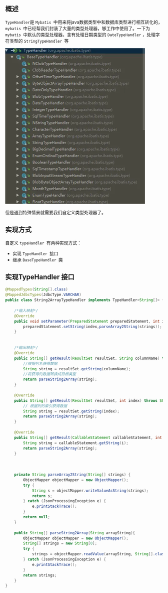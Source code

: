 ## 概述

`TypeHandler`是 `Mybatis `中用来将java数据类型中和数据库类型进行相互转化的， `mybatis `中已经帮我们封装了大量的类型处理器，够工作中使用了。一下为 `mybatis `中默认的类型处理器。含有处理日期类型的 `DateTypeHandler` ，处理字符类型的  `StringTypeHandler `等

![image-20191124212627379](TypeHandler.assets/image-20191124212627379.png)

但是遇到特殊情景就需要我们自定义类型处理器了。

## 实现方式

自定义 `typeHandler `有两种实现方式：

* 实现 `TypeHandler `接口
* 继承 `BaseTypeHandler `类

## 实现TypeHandler 接口

```java
@MappedTypes(String[].class)
@MappedJdbcTypes(JdbcType.VARCHAR)
public class String2ArrayTypeHandler implements TypeHandler<String[]> {
    
    /*输入映射*/
    @Override
    public void setParameter(PreparedStatement preparedStatement, int index, String[] strings, JdbcType jdbcType) throws SQLException {
        preparedStatement.setString(index,parseArray2String(strings));
    }


    /*输出映射*/
    @Override
    public String[] getResult(ResultSet resultSet, String columnName) throws SQLException {
        //根据列名获得数据
        String string = resultSet.getString(columnName);
        //将获得的数据转换成目标类型
        return parseString2Array(string);
    }

    @Override
    public String[] getResult(ResultSet resultSet, int index) throws SQLException {
        // 根据列的索引获得数据
        String string = resultSet.getString(index);
        return parseString2Array(string);
    }

    @Override
    public String[] getResult(CallableStatement callableStatement, int i) throws SQLException {
        String string = callableStatement.getString(i);
        return parseString2Array(string);
    }



    private String parseArray2String(String[] strings) {
        ObjectMapper objectMapper = new ObjectMapper();
        try {
            String s = objectMapper.writeValueAsString(strings);
            return s;
        } catch (JsonProcessingException e) {
            e.printStackTrace();
        }
        return null;
    }

    public String[] parseString2Array(String arrayString){
        ObjectMapper objectMapper = new ObjectMapper();
        String[] strings = new String[0];
        try {
            strings = objectMapper.readValue(arrayString, String[].class);
        } catch (JsonProcessingException e) {
            e.printStackTrace();
        }
        return strings;
    }
}
```